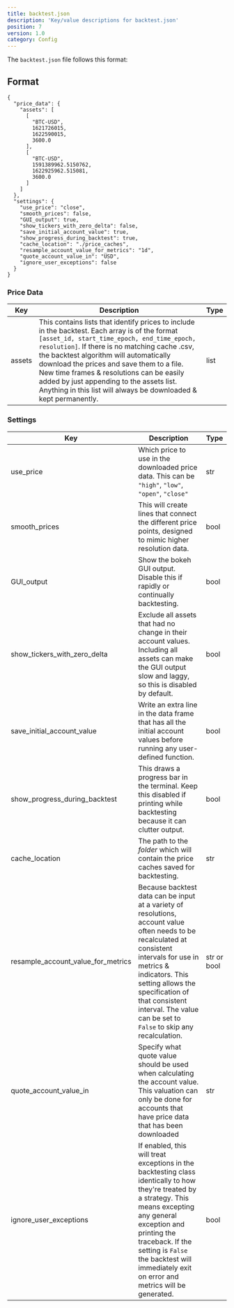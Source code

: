 ```yaml
---
title: backtest.json
description: 'Key/value descriptions for backtest.json'
position: 7
version: 1.0
category: Config
---
```


The `backtest.json` file follows this format:

## Format

```json[backtest.json]
{
  "price_data": {
    "assets": [
      [
        "BTC-USD",
        1621726015,
        1622590015,
        3600.0
      ],
      [
        "BTC-USD",
        1591389962.5150762,
        1622925962.515081,
        3600.0
      ]
    ]
  },
  "settings": {
    "use_price": "close",
    "smooth_prices": false,
    "GUI_output": true,
    "show_tickers_with_zero_delta": false,
    "save_initial_account_value": true,
    "show_progress_during_backtest": true,
    "cache_location": "./price_caches",
    "resample_account_value_for_metrics": "1d",
    "quote_account_value_in": "USD",
    "ignore_user_exceptions": false
  }
}
```

### Price Data

| Key    | Description                                                  | Type |
| ------ | ------------------------------------------------------------ | ---- |
| assets | This contains lists that identify prices to include in the backtest. Each array is of the format `[asset_id, start_time_epoch, end_time_epoch, resolution]`. If there is no matching cache .csv, the backtest algorithm will automatically download the prices and save them to a file. New time frames & resolutions can be easily added by just appending to the assets list. Anything in this list will always be downloaded & kept permanently. | list |

### Settings

| Key                                | Description                                                  | Type        |
| ---------------------------------- | ------------------------------------------------------------ | ----------- |
| use_price                          | Which price to use in the downloaded price data. This can be `"high"`, `"low"`, `"open"`, `"close"` | str         |
| smooth_prices                      | This will create lines that connect the different price points, designed to mimic higher resolution data. | bool        |
| GUI_output                         | Show the bokeh GUI output. Disable this if rapidly or continually backtesting. | bool        |
| show_tickers_with_zero_delta       | Exclude all assets that had no change in their account values. Including all assets can make the GUI output slow and laggy, so this is disabled by default. | bool        |
| save_initial_account_value         | Write an extra line in the data frame that has all the initial account values before running any user-defined function. | bool        |
| show_progress_during_backtest      | This draws a progress bar in the terminal. Keep this disabled if printing while backtesting because it can clutter output. | bool        |
| cache_location                     | The path to the *folder* which will contain the price caches saved for backtesting. | str         |
| resample_account_value_for_metrics | Because backtest data can be input at a variety of resolutions, account value often needs to be recalculated at consistent intervals for use in metrics & indicators. This setting allows the specification of that consistent interval. The value can be set to `False` to skip any recalculation. | str or bool |
| quote_account_value_in             | Specify what quote value should be used when calculating the account value. This valuation can only be done for accounts that have price data that has been downloaded | str         |
| ignore_user_exceptions             | If enabled, this will treat exceptions in the backtesting class identically to how they're treated by a strategy. This means excepting any general exception and printing the traceback. If the setting is `False` the backtest will immediately exit on error and metrics will be generated. | bool        |

